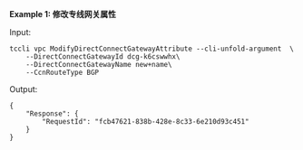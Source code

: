 **Example 1: 修改专线网关属性**



Input: 

```
tccli vpc ModifyDirectConnectGatewayAttribute --cli-unfold-argument  \
    --DirectConnectGatewayId dcg-k6cswwhx\
    --DirectConnectGatewayName new+name\
    --CcnRouteType BGP
```

Output: 
```
{
    "Response": {
        "RequestId": "fcb47621-838b-428e-8c33-6e210d93c451"
    }
}
```

